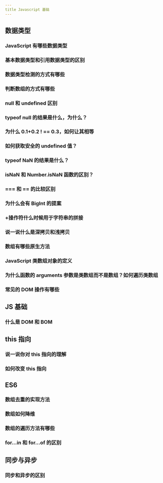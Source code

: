 ```yaml
---
title Javascript 基础
---
```


## 数据类型

### JavaScript 有哪些数据类型

### 基本数据类型和引用数据类型的区别

### 数据类型检测的方式有哪些

### 判断数组的方式有哪些

### null 和 undefined 区别

### typeof null 的结果是什么，为什么？

### 为什么 0.1+0.2 ! == 0.3，如何让其相等

### 如何获取安全的 undefined 值？

### typeof NaN 的结果是什么？

### isNaN 和 Number.isNaN 函数的区别？

### === 和 == 的比较区别

### 为什么会有 BigInt 的提案

### +操作符什么时候用于字符串的拼接

### 说一说什么是深拷贝和浅拷贝

### 数组有哪些原生方法

### JavaScript 类数组对象的定义

### 为什么函数的 arguments 参数是类数组而不是数组？如何遍历类数组

### 常见的 DOM 操作有哪些

## JS 基础

### 什么是 DOM 和 BOM

## this 指向

### 说一说你对 this 指向的理解

### 如何改变 this 指向

## ES6

### 数组去重的实现方法

### 数组如何降维

### 数组的遍历方法有哪些

### for...in 和 for...of 的区别

## 同步与异步

### 同步和异步的区别
